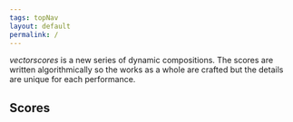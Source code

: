 ```yaml
---
tags: topNav
layout: default
permalink: /
---
```


<span class="vectorscores">_vectorscores_</span> is a new series of dynamic compositions. The scores are written algorithmically so the works as a whole are crafted but the details are unique for each performance.

## Scores
